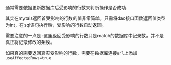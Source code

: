 通常需要依据更新数据库后受影响的行数来判断操作是否成功.

其实在mytais返回首受影响的行数的值非常简单，只需将dao接口函数返回值类型为int，在sql语句执行后，受影响的行数自动返回。

需要注意的一点是 :这里返回受影响的行数只是match的数据库中记录数，并不是真正将记录修改的条数。

如果真的需要返回真实受影响的行数，需要在数据库连接`url`上添加`useAffectedRows=true`